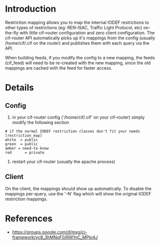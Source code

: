 # Introduction #

Restriction mapping allows you to map the internal IODEF restrictions to other types of restrictions (eg: REN-ISAC, Traffic Light Protocol, etc) on-the-fly with little cif-router configuration and zero client configuration. The cif-router API automatically picks up it's mappings from the config (usually /home/cif/.cif on the router) and publishes them with each query via the API.

When building feeds, if you modify the config to a new mapping, the feeds (cif\_feed) will need to be re-created with the new mapping, since the old mappings are cached with the feed for faster access.

# Details #
## Config ##
  1. in your cif-router config ('/home/cif/.cif' on your cif-router) simply modify the following section
```
# if the normal IODEF restriction classes don't fit your needs
[restriction_map]
white  = public 
green  = public 
amber = need-to-know 
red      = private
```
  1. restart your cif-router (usually the apache process)

## Client ##
On the client, the mappings should show up automatically. To disable the mappings per-query, use the '-N' flag which will show the original IODEF restriction mappings.

# References #
  * https://groups.google.com/d/msg/ci-framework/yc8_3hMNoF0/RW1nC_MPlo4J